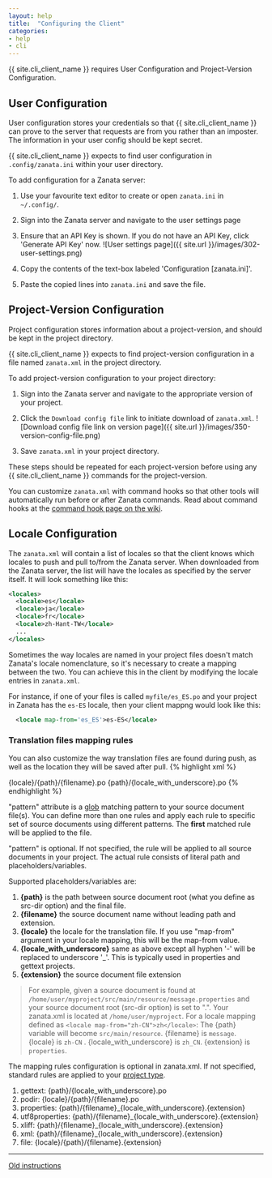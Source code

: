 ```yaml
---
layout: help
title:  "Configuring the Client"
categories:
- help
- cli
---
```


{{ site.cli_client_name }} requires User Configuration and Project-Version Configuration.

## User Configuration

User configuration stores your credentials so that {{ site.cli_client_name }} can prove to the server that requests are from you rather than an imposter. The information in your user config should be kept secret.

{{ site.cli_client_name }} expects to find user configuration in `.config/zanata.ini` within your user directory.

To add configuration for a Zanata server:

 1. Use your favourite text editor to create or open `zanata.ini` in `~/.config/`.
 1. Sign into the Zanata server and navigate to the user settings page
 1. Ensure that an API Key is shown. If you do not have an API Key, click 'Generate API Key' now.
![User settings page]({{ site.url }}/images/302-user-settings.png)

 1. Copy the contents of the text-box labeled 'Configuration [zanata.ini]'.
 1. Paste the copied lines into `zanata.ini` and save the file.


## Project-Version Configuration

Project configuration stores information about a project-version, and should be kept in the project directory.

{{ site.cli_client_name }} expects to find project-version configuration in a file named `zanata.xml` in the project directory.

To add project-version configuration to your project directory:

 1. Sign into the Zanata server and navigate to the appropriate version of your project.
 1. Click the `Download config file` link to initiate download of `zanata.xml`.
![Download config file link on version page]({{ site.url }}/images/350-version-config-file.png)

 1. Save `zanata.xml` in your project directory.


These steps should be repeated for each project-version before using any {{ site.cli_client_name }} commands for the project-version.

You can customize `zanata.xml` with command hooks so that other tools will automatically run before or after Zanata commands. Read about command hooks at the [command hook page on the wiki](https://github.com/zanata/zanata-server/wiki/Client-Command-Hooks).


## Locale Configuration

The `zanata.xml` will contain a list of locales so that the client knows which locales to push and pull to/from the Zanata server. When downloaded from the Zanata server, the list will have the locales as specified by the server itself. It will look something like this:

```xml
<locales>
  <locale>es</locale>
  <locale>ja</locale>
  <locale>fr</locale>
  <locale>zh-Hant-TW</locale>
  ...
</locales>
```

Sometimes the way locales are named in your project files doesn't match Zanata's locale nomenclature, so it's necessary to create a mapping between the two. You can achieve this in the client by modifying the locale entries in `zanata.xml`.

For instance, if one of your files is called `myfile/es_ES.po` and your project in Zanata has the `es-ES` locale, then your client mappng would look like this:

```xml
  <locale map-from='es_ES'>es-ES</locale>
```

### Translation files mapping rules

You can also customize the way translation files are found during push, as well as the location they will be saved after pull.
{% highlight xml %}
<!-- example rules definition in zanata.xml -->
<rules>
  <rule pattern="**/pot/*.pot">{locale}/{path}/{filename}.po</rule>
  <rule pattern="**/po/*.pot">{path}/{locale_with_underscore}.po</rule>
</rules>
{% endhighlight %}

"pattern" attribute is a [glob](http://en.wikipedia.org/wiki/Glob_(programming)) matching pattern to your source document file(s). You can define more than one rules and apply each rule to specific set of source documents using different patterns. The **first** matched rule will be applied to the file. 

"pattern" is optional. If not specified, the rule will be applied to all source documents in your project.
The actual rule consists of literal path and placeholders/variables.

Supported placeholders/variables are:
 
 1. **{path}** is the path between source document root (what you define as src-dir option) and the final file.
 1. **{filename}** the source document name without leading path and extension.
 1. **{locale}** the locale for the translation file. If you use "map-from" argument in your locale mapping, this will be the map-from value.
 1. **{locale\_with\_underscore}** same as above except all hyphen '-' will be replaced to underscore '_'. This is typically used in properties and gettext projects.
 1. **{extension}** the source document file extension

> For example, given a source document is found at `/home/user/myproject/src/main/resource/message.properties` and your source document root (src-dir option) is set to ".". Your zanata.xml is located at `/home/user/myproject`. For a locale mapping defined as `<locale map-from="zh-CN">zh</locale>`: The {path} variable will become `src/main/resource`. {filename} is `message`. {locale} is `zh-CN` . {locale\_with\_underscore} is `zh_CN`. {extension} is `properties`.

The mapping rules configuration is optional in zanata.xml. If not specified, standard rules are applied to your [project type](https://github.com/zanata/zanata-server/wiki/Project-Types).

 1. gettext: {path}/{locale\_with\_underscore}.po
 1. podir: {locale}/{path}/{filename}.po
 1. properties: {path}/{filename}\_{locale\_with\_underscore}.{extension}
 1. utf8properties: {path}/{filename}\_{locale\_with\_underscore}.{extension}
 1. xliff: {path}/{filename}\_{locale\_with\_underscore}.{extension}
 1. xml: {path}/{filename}\_{locale\_with\_underscore}.{extension}
 1. file: {locale}/{path}/{filename}.{extension}   

---

[Old instructions](https://github.com/zanata/zanata-server/wiki/Client-Configuration)

